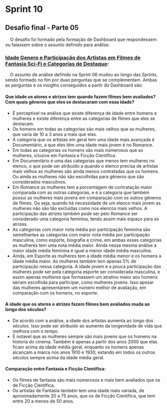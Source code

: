 # Sprint 10
## Desafio final - Parte 05
&nbsp;&nbsp;&nbsp; O desafio foi formado pela formação de Dashboard que respondessem ou falassem sobre o assunto definido para análise.


###  [Idade Genero e Participação dos Artistas em Filmes de Fantasia Sci-Fi e Categorias de Destaque](https://github.com/rehbeinp/EstagioC_UOL/blob/main/Sprint10/Evid%C3%AAncias/Idade%20Genero%20e%20Participa%C3%A7%C3%A3o%20dos%20Artistas%20em%20Filmes%20de%20Fantasia%20Sci-Fi%20e%20Categorias%20de%20Destaque.pdf): 


&nbsp;&nbsp;&nbsp; O assunto de análise definido na Sprint 06 mudou ao longo das Sprints, sendo formado no fim por duas perguntas que se complementam. Ambas as perguntas e os insigths conseguidos a partir do Dashboard são:
#### Que idade os atores e atrizes tem quando fazem filmes bem avaliados? Com quais gêneros que eles se destacaram com essa idade?

* É perceptível na análise que existe diferença de idade entre homens e mulheres e existe diferença entre as categorias de filmes que eles se destacam.
* Os homens em todas as categorias são mais velhos que as mulheres, que varia de 10 a 3 anos a mais que elas.
* A categoria que os artistas em geral tem uma idade mais avançada é Documentário, a que eles têm uma idade mais jovem é no Romance. 
* Em todas as categorias os homens são mais númerosos que as mulheres, iclusive em Fantasia e Ficção Cientifica.
* Em Documentário é uma das categorias que menos tem mulheres no elenco, o que pode ser atribuido a quando o elenco precisa de artistas mais velhos as mulheres são ainda menos contratadas que os homens. Ou ainda as mulheres não são escolhidas para gêneros que são considerados masculinos.
* Em Romance as mulheres tem a porcentagem de contratação maior comparada com as outras categorias, e é a categoria que também possui as mulheres mais jovens em comparação com os outros gêneros de filmes. Ou seja, quando há necessidade de um elenco mais jovem as mulheres não são tão excluídas como nos elencos mais velhos. A participação das atrizes também pode ser pelo Romance ser considerado uma categoria feminina, tendo assim mais espaço para as atrizes.
*  As categorias com maior nota média por participação feminina são semelhantes as categorias com maior nota média por participação masculina, como esporte, biografia e crime, em ambas essas categorias as mulheres tem uma nota média maior. Ainda nessa mesma análise a maior idade média feminina é igual a menor idade média masculina. 
* Ainda, em Esporte as mulheres tem a idade média menor e os homens a idade média maior. As mulheres também tem apenas 5% de participação nessa categoria. A idade jovem e a pouca participação das mulheres pode ser pela categoria esporte ser considerada masculina, e assim apenas mulheres que formassem um atrativo maior aos homens seriam escolhida para participar, como mulheres jovens. Isso apesar das mulheres apresentarem um número melhor de avaliação, em comparação com os homens, no esporte. 


#### A idade que os atores e atrizes fazem filmes bem avaliados muda ao longo dos séculos?
* De acordo com a análise, a idade dos artistas aumenta ao longo dos séculos. Isso pode ser atribuido ao aumento da longevidade de vida que melhora com o tempo. 
* É notavel que as mulheres sempre são mais jovens que os homens na historia do cinema. Também é apenas a partir dos anos 2000 que elas ficam acima da idade média geral, enquanto os homens apenas alcançam a marca nos anos 1910 e 1930, estando em todos os outros séculos sempre acima da idade média geral. 

####  Comparação entre Fantasia e Ficção Cientifica:
* Os filmes de fantasia são mais númerosos e mais bem avaliados que os de Ficção Cientifica. 
* Os artistas de Fantasia também tem uma idade mais variada, de aproximadamente 20 a 75 anos, que os de Ficção Cientifica, que tem entre 20 a menos de 50 anos.